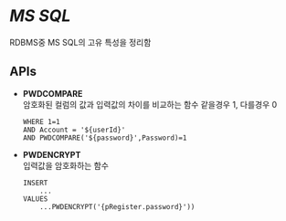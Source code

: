 # *MS SQL*
RDBMS중 MS SQL의 고유 특성을 정리함

## APIs 
+ **PWDCOMPARE**  
암호화된 컬럼의 값과 입력값의 차이를 비교하는 함수
같을경우 1, 다를경우 0  
    ```
    WHERE 1=1
    AND Account = '${userId}'
    AND PWDCOMPARE('${password}',Password)=1
    ```

+ **PWDENCRYPT**  
입력값을 암호화하는 함수
    ```
    INSERT
        ...
    VALUES 
        ...PWDENCRYPT('{pRegister.password}'))
    ```
